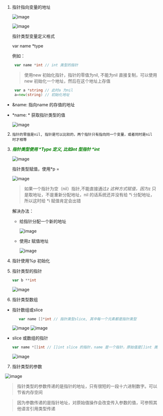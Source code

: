1. 指针指向变量的地址

   ![image](../../assets/91.jpg)

   ![image](../../assets/92.jpg)

   指针类型变量定义格式

   var name *type

   例如：

   ```go
    var name *int // int 类型的指针
   ```
   
   > 使用new 初始化指针，指针的零值为nil, 不能为nil 直接复制，可以使用new 初始化一个地址，然后在这个地址上存值

   ```go
    var a *string // 此时a 为nil
    a=new(string) // 初始化地址
   ```

+ &name: 指向name 的存值的地址

+ *name: * 获取指针类型的值

   ![image](../../assets/19.jpg)

2. `指针的零值是nil, 指针是可以比较的，两个指针只有指向同一个变量，或者同时是nil 时才相等`

3. <span style="color:green">***指针类型使用 \*Type 定义, 比如int 型指针 \*int***</span>

   ![image](../../assets/20.jpg)

   指针类型赋值，使用*p = 

   ![image](../../assets/21.jpg)

   > 如果一个指针为空（nil）指针,不能直接通过*z 这种方式赋值，因为*z 只是取地址，不是重新分配地址，nil 的话系统还并没有给 *i 分配地址，所以这时给 *i 赋值肯定会出错

   解决办法：

   + 给指针分配一个新的地址

     ![image](../../assets/23.jpg)

   + 使用z 赋值地址

     ![image](../../assets/22.jpg)

4. 指针使用%p 初始化

5. 指针类型的指针

    ```go
    var b **int
    ```
    
    ![image](../../assets/51.jpg)

6. 指针类型数组

+ 指针数组或slice

   ```go
      var name []*int // 指针类型slice, 其中每一个元素都是指针类型
   ```

   ![image](../../assets/52.jpg)
   ![image](../../assets/94.jpg)

+ slice 或数组的指针

   ```go
   var name *[]int // []int slice 的指针，name 是一个指针，原始值是[]int 类型的元素
   ```

   ![image](../../assets/93.jpg)

7. 指针类型的参数

  ![image](../../assets/53.jpg)

   > 指针类型的参数传递的是指针的地址，只有很短的一段十六进制数字。可以节省内存空间

   > 因为参数传递的是指针地址，对原始值操作会改变传入参数的值，可参照其他语言引用类型传递